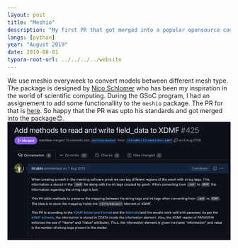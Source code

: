 ```yaml
---
layout: post
title: "Meshio"
description: "My first PR that got merged into a popular opensource code."
langs: [python]
year: "August 2019"
date: 2019-08-01
typora-root-url: ../../../../website
---
```


We use meshio everyweek to convert models between different mesh type. The package is designed by [Nico Schlomer](https://twitter.com/nschloe) who has been my inspiration in the world of scientific computing. During the GSoC program, I had an assignement  to add some functionallity to the `meshio` package. The PR for that is [here](https://github.com/nschloe/meshio/pull/425). So happy that the PR was upto his standards and got merged into the package😊.
  ![meshio](/assets/images/meshio.png)

